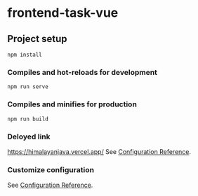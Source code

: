 # frontend-task-vue

## Project setup
```
npm install
```

### Compiles and hot-reloads for development
```
npm run serve
```

### Compiles and minifies for production
```
npm run build
```
### Deloyed link
 https://himalayanjava.vercel.app/
See [Configuration Reference]( ).

### Customize configuration
See [Configuration Reference](https://cli.vuejs.org/config/).
